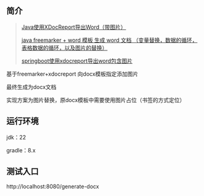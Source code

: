 ## 简介

> [Java使用XDocReport导出Word（带图片）](https://blog.csdn.net/luck_sheng/article/details/131120863)
>
> [java freemarker + word 模板 生成 word 文档 （变量替换，数据的循环，表格数据的循环，以及图片的替换）](https://www.cnblogs.com/lovling/p/10791139.html)
>
> [springboot使用xdocreport导出word包含图片](https://juejin.cn/post/7265673876032766015)

基于freemarker+xdocreport 向docx模板指定添加图片

最终生成为docx文档

实现方案为图片替换，原docx模板中需要使用图片占位（书签的方式定位）

## 运行环境

jdk：22

gradle：8.x

## 测试入口

http://localhost:8080/generate-docx